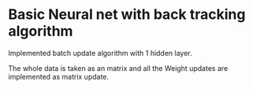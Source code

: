 # Basic Neural net with back tracking algorithm

Implemented batch update algorithm with 1 hidden layer.

The whole data is taken as an matrix and all the Weight updates are implemented as matrix update.

